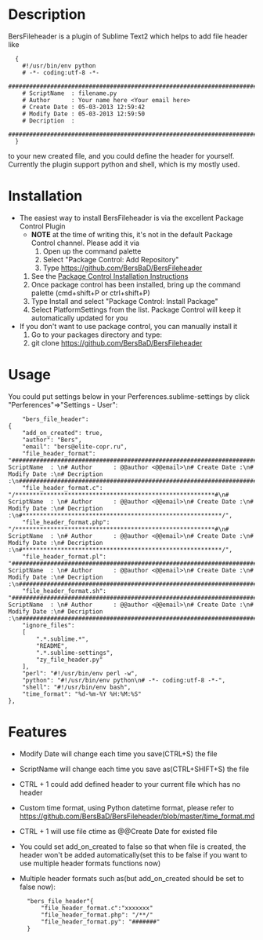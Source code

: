 # Description

BersFileheader is a plugin of Sublime Text2 which helps to add file header like

      {
        #!/usr/bin/env python
        # -*- coding:utf-8 -*-
        #############################################################################
        # ScriptName  : filename.py
        # Author      : Your name here <Your email here>
        # Create Date : 05-03-2013 12:59:42
        # Modify Date : 05-03-2013 12:59:50
        # Decription  :
        #############################################################################
      }

to your new created file, and you could define the header for yourself. Currently the plugin support python and shell, which is my mostly used.

# Installation

* The easiest way to install BersFileheader is via the excellent Package Control Plugin
    * **NOTE** at the time of writing this, it's not in the default Package Control channel. Please add it via
        1. Open up the command palette
        2. Select "Package Control: Add Repository"
        3. Type https://github.com/BersBaD/BersFileheader
    1. See the [Package Control Installation Instructions](http://wbond.net/sublime_packages/package_control/installation)
    2. Once package control has been installed, bring up the command palette (cmd+shift+P or ctrl+shift+P)
    3. Type Install and select "Package Control: Install Package"
    4. Select PlatformSettings from the list. Package Control will keep it automatically updated for you
* If you don't want to use package control, you can manually install it
    1. Go to your packages directory and type:
    2.    git clone https://github.com/BersBaD/BersFileheader

# Usage

You could put settings below in your Perferences.sublime-settings by click "Perferences"=>"Settings - User":

        "bers_file_header":
    {
        "add_on_created": true,
        "author": "Bers",
        "email": "bers@elite-copr.ru",
        "file_header_format": "#############################################################################\n# ScriptName  : \n# Author      : @@author <@@email>\n# Create Date :\n# Modify Date :\n# Decription  :\n#############################################################################\n",
        "file_header_format.c": "/*********************************************************#\n# ScriptName  : \n# Author      : @@author <@@email>\n# Create Date :\n# Modify Date :\n# Decription  :\n#*********************************************************/",
        "file_header_format.php": "/*********************************************************#\n# ScriptName  : \n# Author      : @@author <@@email>\n# Create Date :\n# Modify Date :\n# Decription  :\n#*********************************************************/",
        "file_header_format.pl": "#############################################################################\n# ScriptName  : \n# Author      : @@author <@@email>\n# Create Date :\n# Modify Date :\n# Decription  :\n#############################################################################\n",
        "file_header_format.sh": "#############################################################################\n# ScriptName  : \n# Author      : @@author <@@email>\n# Create Date :\n# Modify Date :\n# Decription  :\n#############################################################################\n",
        "ignore_files":
        [
            ".*.sublime.*",
            "README",
            ".*.sublime-settings",
            "zy_file_header.py"
        ],
        "perl": "#!/usr/bin/env perl -w",
        "python": "#!/usr/bin/env python\n# -*- coding:utf-8 -*-",
        "shell": "#!/usr/bin/env bash",
        "time_format": "%d-%m-%Y %H:%M:%S"
    },


# Features
* Modify Date will change each time you save(CTRL+S) the file
* ScriptName will change each time you save as(CTRL+SHIFT+S) the file
* CTRL + 1 could add defined header to your current file which has no header
* Custom time format, using Python datetime format, please refer to https://github.com/BersBaD/BersFileheader/blob/master/time_format.md
* CTRL + 1 will use file ctime as @@Create Date for existed file
* You could set add_on_created to false so that when file is created, the header won't be added automatically(set this to be false if you want to use multiple header formats functions now)
* Multiple header formats such as(but add_on_created should be set to false now):

        "bers_file_header"{
            "file_header_format.c":"xxxxxxx"
            "file_header_format.php": "/**/"
            "file_header_format.py": "#######"
        }
